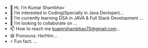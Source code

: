- 👋 Hi, I’m Kumar Shambhav
- 👀 I’m interested in Coding(Specially in Java Devloper)...
- 🌱 I’m currently learning DSA in JAVA & Full Stack Development ...
- 💞️ I’m looking to collaborate on ...
- 📫 How to reach me  kuamrshambhav75@gmail.com...
- 😄 Pronouns: He/Him...
- ⚡ Fun fact: ...

<!---
Shambhav-07/Shambhav-07 is a ✨ special ✨ repository because its `README.md` (this file) appears on your GitHub profile.
You can click the Preview link to take a look at your changes.
--->

